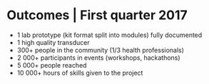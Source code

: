 # Outcomes | First quarter 2017
- 1 lab prototype (kit format split into modules) fully documented
- 1 high quality transducer
- 300+ people in the community (1/3 health professionals) 
- 2 000+ participants in events (workshops, hackathons)
- 5 000+ people reached 
- 10 000+ hours of skills given to the project 
